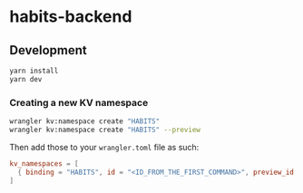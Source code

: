 # habits-backend

## Development

```bash
yarn install
yarn dev
```

### Creating a new KV namespace

```bash
wrangler kv:namespace create "HABITS"
wrangler kv:namespace create "HABITS" --preview
```

Then add those to your `wrangler.toml` file as such:

```toml
kv_namespaces = [
  { binding = "HABITS", id = "<ID_FROM_THE_FIRST_COMMAND>", preview_id = "<ID_FROM_THE_SECOND_COMMAND>" }
]
```
